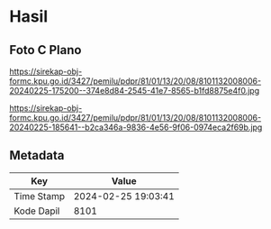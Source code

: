 # Hasil

## Foto C Plano

https://sirekap-obj-formc.kpu.go.id/3427/pemilu/pdpr/81/01/13/20/08/8101132008006-20240225-175200--374e8d84-2545-41e7-8565-b1fd8875e4f0.jpg

https://sirekap-obj-formc.kpu.go.id/3427/pemilu/pdpr/81/01/13/20/08/8101132008006-20240225-185641--b2ca346a-9836-4e56-9f06-0974eca2f69b.jpg


## Metadata

| Key        | Value               |
| ---------- | ------------------- |
| Time Stamp | 2024-02-25 19:03:41 |
| Kode Dapil | 8101                |



